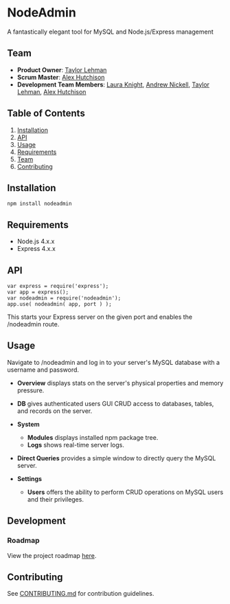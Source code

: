 # NodeAdmin

A fantastically elegant tool for MySQL and Node.js/Express management

## Team

  - __Product Owner__: [Taylor Lehman](https://github.com/taylorleh)
  - __Scrum Master__: [Alex Hutchison](https://github.com/dutchers)
  - __Development Team Members__: [Laura Knight](https://github.com/ljknight), [Andrew Nickell](https://github.com/nickell-andrew), [Taylor Lehman](https://github.com/taylorleh), [Alex Hutchison](https://github.com/dutchers)

## Table of Contents
1. [Installation](#installation)
1. [API](#api)
1. [Usage](#usage)
1. [Requirements](#requirements)
1. [Team](#team)
1. [Contributing](#contributing)

## Installation

```
npm install nodeadmin
```

## Requirements

- Node.js 4.x.x
- Express 4.x.x

## API

```
var express = require('express');
var app = express();
var nodeadmin = require('nodeadmin');
app.use( nodeadmin( app, port ) );
```
This starts your Express server on the given port and enables the /nodeadmin route. 

## Usage

Navigate to /nodeadmin and log in to your server's MySQL database with a username and password.

- **Overview** displays stats on the server's physical properties and memory pressure.

- **DB** gives authenticated users GUI CRUD access to databases, tables, and records on the server.

- **System** 
  - **Modules** displays installed npm package tree.
  - **Logs** shows real-time server logs.

- **Direct Queries** provides a simple window to directly query the MySQL server.

- **Settings** 
  - **Users** offers the ability to perform CRUD operations on MySQL users and their privileges.

## Development

### Roadmap

View the project roadmap [here](https://github.com/nodeadmin/nodeadmin/issues).


## Contributing

See [CONTRIBUTING.md](CONTRIBUTING.md) for contribution guidelines.

